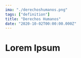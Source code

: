 ```yaml
---
ima: "./derechoshumanos.png"
tags: ["definition"]
title: "Derechos Humanos"
date: "2020-10-02T00:00:00.000Z"
---
```

# Lorem Ipsum